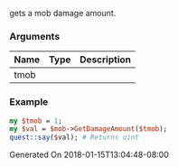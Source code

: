 gets a mob damage amount.
### Arguments
**Name**|**Type**|**Description**
:---|:---|:---
tmob||

### Example

```perl
my $tmob = 1;
my $val = $mob->GetDamageAmount($tmob);
quest::say($val); # Returns uint
```


Generated On 2018-01-15T13:04:48-08:00